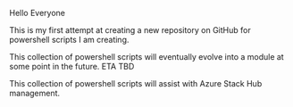 Hello Everyone

This is my first attempt at creating a new repository on GitHub for powershell scripts I am creating.

This collection of powershell scripts will eventually evolve into a module at some point in the future.  ETA TBD

This collection of powershell scripts will assist with Azure Stack Hub management.